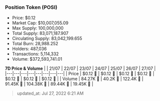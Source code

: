 
  ### Position Token (POSI)
  - Price: $0.12
  - Market Cap: $10,007,055.09
  - Max Supply: 100,000,000
  - Total Supply: 83,071,187.907
  - Circulating Supply: 83,042,199.655
  - Total Burn: 28,988.252
  - Holders: 487,036
  - Transactions: 5,114,332
  - Volume: $372,593,741.01

  **7D Price & Volume**
  | | 21&#x2F;07 | 22&#x2F;07 | 23&#x2F;07 | 24&#x2F;07 | 25&#x2F;07 | 26&#x2F;07 | 27&#x2F;07 |
  |---|---|---|---|---|---|---|---|
  | Price | $0.12 🔻 | $0.12 🔻 | $0.12 🚀 | $0.12 🚀 | $0.12 🔻 | $0.12 🔻 | $0.12 🚀 |
  | Volume | 84.27K 🚀 | 40.2K 🔻 | 122.4K 🚀 | 91.45K 🔻 | 104.38K 🚀 | 89.44K 🔻 | 19.45K 🔻 |

  > updated_at: Jul 27, 2022 6:21 AM
